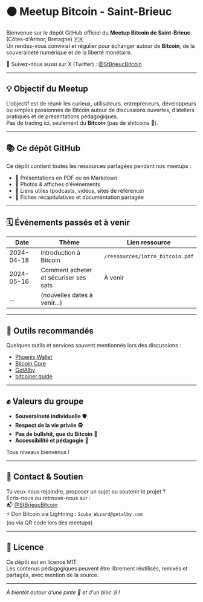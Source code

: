 # 🟠 Meetup Bitcoin - Saint-Brieuc

Bienvenue sur le dépôt GitHub officiel du **Meetup Bitcoin de Saint-Brieuc** (Côtes-d'Armor, Bretagne) 🇫🇷  
Un rendez-vous convivial et régulier pour échanger autour de **Bitcoin**, de la souveraineté numérique et de la liberté monétaire.

📍 Suivez-nous aussi sur X (Twitter) : [@StBrieucBitcoin](https://x.com/StBrieucBitcoin)

---

## 💡 Objectif du Meetup

L'objectif est de réunir les curieux, utilisateurs, entrepreneurs, développeurs ou simples passionnés de Bitcoin autour de discussions ouvertes, d’ateliers pratiques et de présentations pédagogiques.  
Pas de trading ici, seulement du **Bitcoin** (pas de shitcoins 💩).

---

## 📚 Ce dépôt GitHub

Ce dépôt contient toutes les ressources partagées pendant nos meetups :

- 📖 Présentations en PDF ou en Markdown
- 📸 Photos & affiches d’événements
- 🔗 Liens utiles (podcasts, vidéos, sites de référence)
- 💬 Fiches récapitulatives et documentation partagée

---

## 🗓 Événements passés et à venir

| Date       | Thème                                       | Lien ressource             |
|------------|---------------------------------------------|----------------------------|
| 2024-04-18 | Introduction à Bitcoin                      | `/ressources/intro_bitcoin.pdf` |
| 2024-05-16 | Comment acheter et sécuriser ses sats       | À venir                    |
| ...        | (nouvelles dates à venir...)                |                            |

---

## 🧰 Outils recommandés

Quelques outils et services souvent mentionnés lors des discussions :

- [Phoenix Wallet](https://phoenixwallet.org/)
- [Bitcoin Core](https://bitcoincore.org/)
- [GetAlby](https://getalby.com/)
- [bitcoiner.guide](https://bitcoiner.guide/)

---

## ✊ Valeurs du groupe

- **Souveraineté individuelle** 🛡️  
- **Respect de la vie privée** 🕵️  
- **Pas de bullshit, que du Bitcoin** 🧡  
- **Accessibilité et pédagogie** 📣  

Tous niveaux bienvenus !

---

## 🧡 Contact & Soutien

Tu veux nous rejoindre, proposer un sujet ou soutenir le projet ?  
Écris-nous ou retrouve-nous sur :  
📬 [@StBrieucBitcoin](https://x.com/StBrieucBitcoin)  
⚡️ Don Bitcoin via Lightning : `Scuba_Wizard@getalby.com`  
(ou via QR code lors des meetups)

---

## 📝 Licence

Ce dépôt est en licence MIT.  
Les contenus pédagogiques peuvent être librement réutilisés, remixés et partagés, avec mention de la source.

---

_À bientôt autour d’une pinte 🍻 et d’un bloc 𝔹 !_

